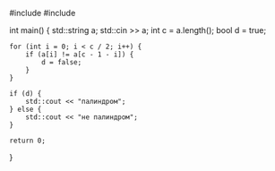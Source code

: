 #include <string>
#include <iostream>

int main() {
    std::string a;
    std::cin >> a;
    int c = a.length();
    bool d = true;

    for (int i = 0; i < c / 2; i++) {
        if (a[i] != a[c - 1 - i]) {
            d = false;
        }
    }

    if (d) {
        std::cout << "палиндром";
    } else {
        std::cout << "не палиндром";
    }

    return 0;
}
